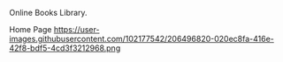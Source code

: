 Online Books Library.

Home Page
https://user-images.githubusercontent.com/102177542/206496820-020ec8fa-416e-42f8-bdf5-4cd3f3212968.png
